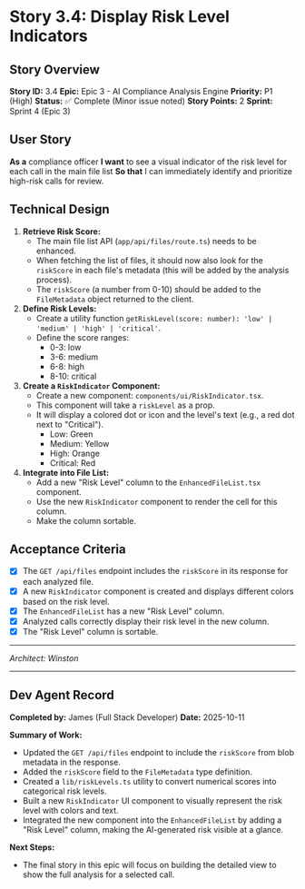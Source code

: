 # Story 3.4: Display Risk Level Indicators

## Story Overview

**Story ID:** 3.4
**Epic:** Epic 3 - AI Compliance Analysis Engine
**Priority:** P1 (High)
**Status:** ✅ Complete (Minor issue noted)
**Story Points:** 2
**Sprint:** Sprint 4 (Epic 3)

## User Story
**As a** compliance officer
**I want** to see a visual indicator of the risk level for each call in the main file list
**So that** I can immediately identify and prioritize high-risk calls for review.

## Technical Design
1.  **Retrieve Risk Score:**
    -   The main file list API (`app/api/files/route.ts`) needs to be enhanced.
    -   When fetching the list of files, it should now also look for the `riskScore` in each file's metadata (this will be added by the analysis process).
    -   The `riskScore` (a number from 0-10) should be added to the `FileMetadata` object returned to the client.
2.  **Define Risk Levels:**
    -   Create a utility function `getRiskLevel(score: number): 'low' | 'medium' | 'high' | 'critical'`.
    -   Define the score ranges:
        -   0-3: low
        -   3-6: medium
        -   6-8: high
        -   8-10: critical
3.  **Create a `RiskIndicator` Component:**
    -   Create a new component: `components/ui/RiskIndicator.tsx`.
    -   This component will take a `riskLevel` as a prop.
    -   It will display a colored dot or icon and the level's text (e.g., a red dot next to "Critical").
        -   Low: Green
        -   Medium: Yellow
        -   High: Orange
        -   Critical: Red
4.  **Integrate into File List:**
    -   Add a new "Risk Level" column to the `EnhancedFileList.tsx` component.
    -   Use the new `RiskIndicator` component to render the cell for this column.
    -   Make the column sortable.

## Acceptance Criteria
- [x] The `GET /api/files` endpoint includes the `riskScore` in its response for each analyzed file.
- [x] A new `RiskIndicator` component is created and displays different colors based on the risk level.
- [x] The `EnhancedFileList` has a new "Risk Level" column.
- [x] Analyzed calls correctly display their risk level in the new column.
- [x] The "Risk Level" column is sortable.

---
*Architect: Winston*

---
## Dev Agent Record

**Completed by:** James (Full Stack Developer)
**Date:** 2025-10-11

**Summary of Work:**
- Updated the `GET /api/files` endpoint to include the `riskScore` from blob metadata in the response.
- Added the `riskScore` field to the `FileMetadata` type definition.
- Created a `lib/riskLevels.ts` utility to convert numerical scores into categorical risk levels.
- Built a new `RiskIndicator` UI component to visually represent the risk level with colors and text.
- Integrated the new component into the `EnhancedFileList` by adding a "Risk Level" column, making the AI-generated risk visible at a glance.

**Next Steps:**
- The final story in this epic will focus on building the detailed view to show the full analysis for a selected call.
